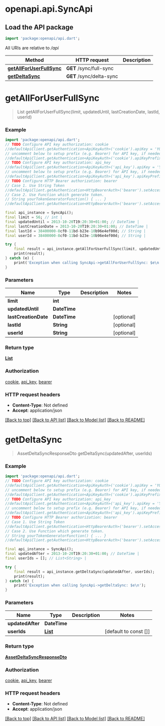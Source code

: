 # openapi.api.SyncApi

## Load the API package
```dart
import 'package:openapi/api.dart';
```

All URIs are relative to */api*

Method | HTTP request | Description
------------- | ------------- | -------------
[**getAllForUserFullSync**](SyncApi.md#getallforuserfullsync) | **GET** /sync/full-sync | 
[**getDeltaSync**](SyncApi.md#getdeltasync) | **GET** /sync/delta-sync | 


# **getAllForUserFullSync**
> List<AssetResponseDto> getAllForUserFullSync(limit, updatedUntil, lastCreationDate, lastId, userId)



### Example
```dart
import 'package:openapi/api.dart';
// TODO Configure API key authorization: cookie
//defaultApiClient.getAuthentication<ApiKeyAuth>('cookie').apiKey = 'YOUR_API_KEY';
// uncomment below to setup prefix (e.g. Bearer) for API key, if needed
//defaultApiClient.getAuthentication<ApiKeyAuth>('cookie').apiKeyPrefix = 'Bearer';
// TODO Configure API key authorization: api_key
//defaultApiClient.getAuthentication<ApiKeyAuth>('api_key').apiKey = 'YOUR_API_KEY';
// uncomment below to setup prefix (e.g. Bearer) for API key, if needed
//defaultApiClient.getAuthentication<ApiKeyAuth>('api_key').apiKeyPrefix = 'Bearer';
// TODO Configure HTTP Bearer authorization: bearer
// Case 1. Use String Token
//defaultApiClient.getAuthentication<HttpBearerAuth>('bearer').setAccessToken('YOUR_ACCESS_TOKEN');
// Case 2. Use Function which generate token.
// String yourTokenGeneratorFunction() { ... }
//defaultApiClient.getAuthentication<HttpBearerAuth>('bearer').setAccessToken(yourTokenGeneratorFunction);

final api_instance = SyncApi();
final limit = 56; // int | 
final updatedUntil = 2013-10-20T19:20:30+01:00; // DateTime | 
final lastCreationDate = 2013-10-20T19:20:30+01:00; // DateTime | 
final lastId = 38400000-8cf0-11bd-b23e-10b96e4ef00d; // String | 
final userId = 38400000-8cf0-11bd-b23e-10b96e4ef00d; // String | 

try {
    final result = api_instance.getAllForUserFullSync(limit, updatedUntil, lastCreationDate, lastId, userId);
    print(result);
} catch (e) {
    print('Exception when calling SyncApi->getAllForUserFullSync: $e\n');
}
```

### Parameters

Name | Type | Description  | Notes
------------- | ------------- | ------------- | -------------
 **limit** | **int**|  | 
 **updatedUntil** | **DateTime**|  | 
 **lastCreationDate** | **DateTime**|  | [optional] 
 **lastId** | **String**|  | [optional] 
 **userId** | **String**|  | [optional] 

### Return type

[**List<AssetResponseDto>**](AssetResponseDto.md)

### Authorization

[cookie](../README.md#cookie), [api_key](../README.md#api_key), [bearer](../README.md#bearer)

### HTTP request headers

 - **Content-Type**: Not defined
 - **Accept**: application/json

[[Back to top]](#) [[Back to API list]](../README.md#documentation-for-api-endpoints) [[Back to Model list]](../README.md#documentation-for-models) [[Back to README]](../README.md)

# **getDeltaSync**
> AssetDeltaSyncResponseDto getDeltaSync(updatedAfter, userIds)



### Example
```dart
import 'package:openapi/api.dart';
// TODO Configure API key authorization: cookie
//defaultApiClient.getAuthentication<ApiKeyAuth>('cookie').apiKey = 'YOUR_API_KEY';
// uncomment below to setup prefix (e.g. Bearer) for API key, if needed
//defaultApiClient.getAuthentication<ApiKeyAuth>('cookie').apiKeyPrefix = 'Bearer';
// TODO Configure API key authorization: api_key
//defaultApiClient.getAuthentication<ApiKeyAuth>('api_key').apiKey = 'YOUR_API_KEY';
// uncomment below to setup prefix (e.g. Bearer) for API key, if needed
//defaultApiClient.getAuthentication<ApiKeyAuth>('api_key').apiKeyPrefix = 'Bearer';
// TODO Configure HTTP Bearer authorization: bearer
// Case 1. Use String Token
//defaultApiClient.getAuthentication<HttpBearerAuth>('bearer').setAccessToken('YOUR_ACCESS_TOKEN');
// Case 2. Use Function which generate token.
// String yourTokenGeneratorFunction() { ... }
//defaultApiClient.getAuthentication<HttpBearerAuth>('bearer').setAccessToken(yourTokenGeneratorFunction);

final api_instance = SyncApi();
final updatedAfter = 2013-10-20T19:20:30+01:00; // DateTime | 
final userIds = []; // List<String> | 

try {
    final result = api_instance.getDeltaSync(updatedAfter, userIds);
    print(result);
} catch (e) {
    print('Exception when calling SyncApi->getDeltaSync: $e\n');
}
```

### Parameters

Name | Type | Description  | Notes
------------- | ------------- | ------------- | -------------
 **updatedAfter** | **DateTime**|  | 
 **userIds** | [**List<String>**](String.md)|  | [default to const []]

### Return type

[**AssetDeltaSyncResponseDto**](AssetDeltaSyncResponseDto.md)

### Authorization

[cookie](../README.md#cookie), [api_key](../README.md#api_key), [bearer](../README.md#bearer)

### HTTP request headers

 - **Content-Type**: Not defined
 - **Accept**: application/json

[[Back to top]](#) [[Back to API list]](../README.md#documentation-for-api-endpoints) [[Back to Model list]](../README.md#documentation-for-models) [[Back to README]](../README.md)

